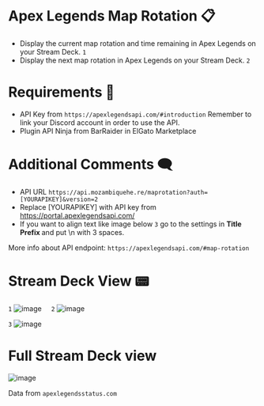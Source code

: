 # Apex Legends Map Rotation 📋

- Display the current map rotation and time remaining in Apex Legends on your Stream Deck. `1`
- Display the next map rotation in Apex Legends on your Stream Deck. `2`

# Requirements 🔎

- API Key from `https://apexlegendsapi.com/#introduction`
Remember to link your Discord account in order to use the API.
- Plugin API Ninja from BarRaider in ElGato Marketplace

# Additional Comments 🗨
- API URL `https://api.mozambiquehe.re/maprotation?auth=[YOURAPIKEY]&version=2`
- Replace [YOURAPIKEY] with API key from https://portal.apexlegendsapi.com/
- If you want to align text like image below `3` go to the settings in <b> Title Prefix </b> and put \n with 3 spaces.

More info about API endpoint: `https://apexlegendsapi.com/#map-rotation`

# Stream Deck View 📟

`1` ![image](https://github.com/josrojas/apexMapsSD/assets/73319827/13751823-530f-4601-b38d-e40875c350f9) &nbsp; &nbsp; `2` ![image](https://github.com/josrojas/apexMapsSD/assets/73319827/ee2fc42d-c1c5-490b-820a-8a899aa86a20)

`3` ![image](https://github.com/josrojas/apexMapsSD/assets/73319827/938bed99-8f0c-4565-b4e1-06e53be67642)


# Full Stream Deck view
![image](https://github.com/user-attachments/assets/bac253ee-1135-44c6-b432-913b47692995)

Data from `apexlegendsstatus.com`
